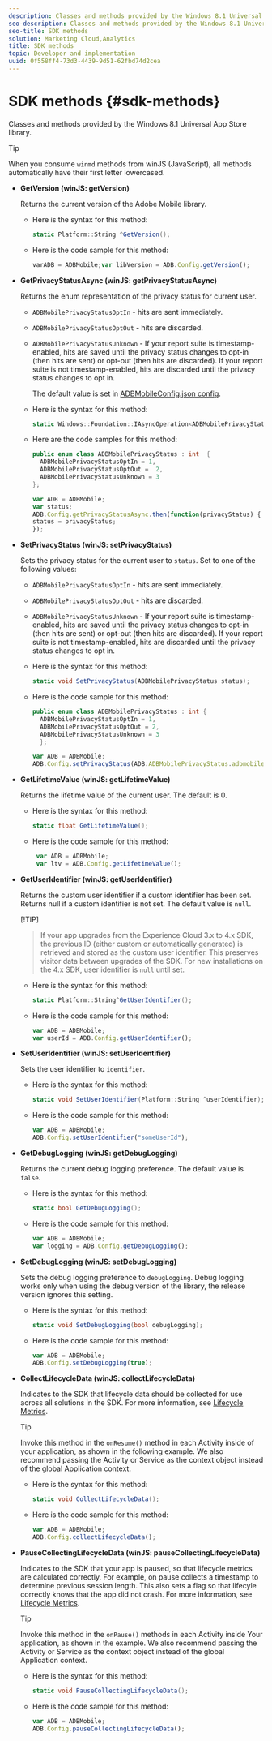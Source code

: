 ```yaml
---
description: Classes and methods provided by the Windows 8.1 Universal App Store library.
seo-description: Classes and methods provided by the Windows 8.1 Universal App Store library.
seo-title: SDK methods
solution: Marketing Cloud,Analytics
title: SDK methods
topic: Developer and implementation
uuid: 0f558ff4-73d3-4439-9d51-62fbd74d2cea
---
```


# SDK methods {#sdk-methods}

Classes and methods provided by the Windows 8.1 Universal App Store library.

>[!TIP]
>
>When you consume `winmd` methods from winJS (JavaScript), all methods automatically have their first letter lowercased.

* **GetVersion (winJS: getVersion)**

  Returns the current version of the Adobe Mobile library.

  * Here is the syntax for this method:

    ```csharp
    static Platform::String ^GetVersion();
    ```

  * Here is the code sample for this method:

    ```js
    varADB = ADBMobile;var libVersion = ADB.Config.getVersion(); 
    ```

* **GetPrivacyStatusAsync (winJS: getPrivacyStatusAsync)**

  Returns the enum representation of the privacy status for current user.

  * `ADBMobilePrivacyStatusOptIn` - hits are sent immediately.  
  * `ADBMobilePrivacyStatusOptOut` - hits are discarded.  
  * `ADBMobilePrivacyStatusUnknown` - If your report suite is timestamp-enabled, hits are saved until the privacy status changes to opt-in (then hits are sent) or opt-out (then hits are discarded). If your report suite is not timestamp-enabled, hits are discarded until the privacy status changes to opt in. 
  
    The default value is set in [ADBMobileConfig.json config](/help/windows-appstore/c-configuration/c.json.md).

  * Here is the syntax for this method:

    ```csharp
    static Windows::Foundation::IAsyncOperation<ADBMobilePrivacyStatus> ^getPrivacyStatusAsync(); 
    ```

  * Here are the code samples for this method:

    ```csharp
    public enum class ADBMobilePrivacyStatus : int  {
      ADBMobilePrivacyStatusOptIn = 1, 
      ADBMobilePrivacyStatusOptOut =  2,
      ADBMobilePrivacyStatusUnknown = 3
    };
    ```

    ```js
    var ADB = ADBMobile;
    var status;
    ADB.Config.getPrivacyStatusAsync.then(function(privacyStatus) {
    status = privacyStatus;
    }); 
    ```

* **SetPrivacyStatus (winJS: setPrivacyStatus)**

  Sets the privacy status for the current user to `status`. Set to one of the following values: 
  
  * `ADBMobilePrivacyStatusOptIn` - hits are sent immediately.  
  * `ADBMobilePrivacyStatusOptOut` - hits are discarded. 
  * `ADBMobilePrivacyStatusUnknown` - If your report suite is timestamp-enabled, hits are saved until the privacy status changes to opt-in (then hits are sent) or opt-out (then hits are discarded). If your report suite is not timestamp-enabled, hits are discarded until the privacy status changes to opt in.

  * Here is the syntax for this method:

    ```csharp
    static void SetPrivacyStatus(ADBMobilePrivacyStatus status);
    ```

  * Here is the code sample for this method:

    ```csharp
    public enum class ADBMobilePrivacyStatus : int {
      ADBMobilePrivacyStatusOptIn = 1,
      ADBMobilePrivacyStatusOptOut = 2,
      ADBMobilePrivacyStatusUnknown = 3
      }; 
    ```

    ```js
    var ADB = ADBMobile;
    ADB.Config.setPrivacyStatus(ADB.ADBMobilePrivacyStatus.adbmobilePrivacyStatusOptIn); 
    ```

* **GetLifetimeValue (winJS: getLifetimeValue)**

  Returns the lifetime value of the current user. The default is 0.

  * Here is the syntax for this method:

    ```csharp
    static float GetLifetimeValue();
    ```

  * Here is the code sample for this method:

    ```js
     var ADB = ADBMobile;
     var ltv = ADB.Config.getLifetimeValue(); 
    ```

* **GetUserIdentifier (winJS: getUserIdentifier)**

  Returns the custom user identifier if a custom identifier has been set. Returns null if a custom identifier is not set. The default value is `null`.  
  
  [!TIP]
  >
  >If your app upgrades from the Experience Cloud 3.x to 4.x SDK, the previous ID (either custom or automatically generated) is retrieved and stored as the custom user identifier. This preserves visitor data between upgrades of the SDK. For new installations on the 4.x SDK, user identifier is `null` until set. 

  * Here is the syntax for this method:

    ```csharp
    static Platform::String^GetUserIdentifier();
    ```

  * Here is the code sample for this method:

    ```js
    var ADB = ADBMobile;
    var userId = ADB.Config.getUserIdentifier(); 
    ```

* **SetUserIdentifier (winJS: setUserIdentifier)**

  Sets the user identifier to `identifier`.

  * Here is the syntax for this method:

    ```csharp
    static void SetUserIdentifier(Platform::String ^userIdentifier);
    ```

  * Here is the code sample for this method:

    ```js
    var ADB = ADBMobile;
    ADB.Config.setUserIdentifier("someUserId"); 
    ```

* **GetDebugLogging (winJS: getDebugLogging)**

  Returns the current debug logging preference. The default value is `false`.

  * Here is the syntax for this method:

    ```csharp
    static bool GetDebugLogging(); 
    ```

  * Here is the code sample for this method:

    ```js
    var ADB = ADBMobile;
    var logging = ADB.Config.getDebugLogging(); 
    ```

* **SetDebugLogging (winJS: setDebugLogging)**

  Sets the debug logging preference to `debugLogging`. Debug logging works only when using the debug version of the library, the release version ignores this setting. 

  * Here is the syntax for this method:

    ```csharp
    static void SetDebugLogging(bool debugLogging); 
    ```

  * Here is the code sample for this method:

    ```js
    var ADB = ADBMobile;
    ADB.Config.setDebugLogging(true); 
    ```

* **CollectLifecycleData (winJS: collectLifecycleData)**

  Indicates to the SDK that lifecycle data should be collected for use across all solutions in the SDK. For more information, see [Lifecycle Metrics](/Users/rekrishn/Documents/GitHub/mobile-services.en/help/windows-appstore/metrics.md). 
  
  >[!TIP]
  >
  >Invoke this method in the `onResume()` method in each Activity inside of your application, as shown in the following example. We also recommend passing the Activity or Service as the context object instead of the global Application context.

  * Here is the syntax for this method:

    ```csharp
    static void CollectLifecycleData();
    ```

  * Here is the code sample for this method:

    ```js
    var ADB = ADBMobile;
    ADB.Config.collectLifecycleData(); 
    ```

* **PauseCollecting​LifecycleData (winJS: pauseCollecting​LifecycleData)**

  Indicates to the SDK that your app is paused, so that lifecycle metrics are calculated correctly. For example, on pause collects a timestamp to determine previous session length. This also sets a flag so that lifecyle correctly knows that the app did not crash. For more information, see [Lifecycle Metrics](/help/windows-appstore/metrics.md). 
  
  >[!TIP]
  >
  >Invoke this method in the `onPause()` methods in each Activity inside Your application, as shown in the example. We also recommend passing the Activity or Service as the context object instead of the global Application context. 

  * Here is the syntax for this method:

    ```csharp
    static void PauseCollectingLifecycleData();
    ```

  * Here is the code sample for this method:

    ```js
    var ADB = ADBMobile;
    ADB.Config.pauseCollectingLifecycleData();
    ```
